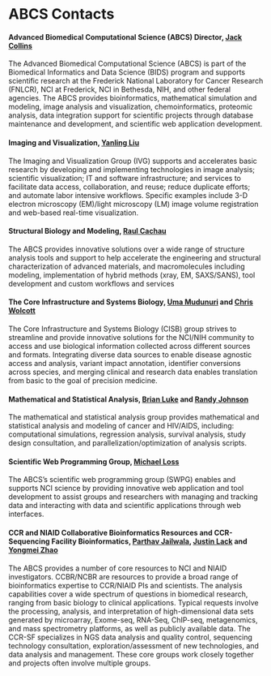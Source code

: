 # ABCS Contacts

#### Advanced Biomedical Computational Science (ABCS) Director, [Jack Collins](mailto:collinja@mail.nih.gov)

The Advanced Biomedical Computational Science (ABCS) is part of the Biomedical Informatics and Data Science (BIDS) program and supports scientific research at the Frederick National Laboratory for Cancer Research (FNLCR), NCI at Frederick, NCI in Bethesda, NIH, and other federal agencies. The ABCS provides bioinformatics, mathematical simulation and modeling, image analysis and visualization, chemoinformatics, proteomic analysis, data integration support for scientific projects through database maintenance and development, and scientific web application development.

#### Imaging and Visualization, [Yanling Liu](mailto:Yanling.Liu@nih.gov)

The Imaging and Visualization Group (IVG) supports and accelerates basic research by developing and implementing technologies in image analysis; scientific visualization; IT and software infrastructure; and services to facilitate data access, collaboration, and reuse; reduce duplicate efforts; and automate labor intensive workflows. Specific examples include 3-D electron microscopy (EM)/light microscopy (LM) image volume registration and web-based real-time visualization.

#### Structural Biology and Modeling, [Raul Cachau](mailto:raul.cachau@nih.gov)

The ABCS provides innovative solutions over a wide range of  structure analysis tools and support to help accelerate the engineering and structural characterization of advanced materials, and macromolecules including modeling, implementation of hybrid methods (xray, EM, SAXS/SANS), tool development and custom workflows and services

#### The Core Infrastructure and Systems Biology, [Uma Mudunuri](mailto:mudunuriu@mail.nih.gov) and [Chris Wolcott](mailto:chris.wolcott@nih.gov)

The Core Infrastructure and Systems Biology (CISB) group strives to streamline and provide innovative solutions for the NCI/NIH community to access and use biological information collected across different sources and formats. Integrating diverse data sources to enable disease agnostic access and analysis, variant impact annotation, identifier conversions across species, and merging clinical and research data enables translation from basic to the goal of precision medicine.

#### Mathematical and Statistical Analysis, [Brian Luke](mailto:lukebria@mail.nih.gov) and [Randy Johnson](mailto:randall.johnson@nih.gov)

The mathematical and statistical analysis group provides mathematical and statistical analysis and modeling of cancer and HIV/AIDS, including: computational simulations, regression analysis, survival analysis, study design consultation, and parallelization/optimization of analysis scripts.

#### Scientific Web Programming Group, [Michael Loss](mailto:lossm@mail.nih.gov)

The ABCS’s scientific web programming group (SWPG) enables and supports NCI science by providing innovative web application and tool development to assist groups and researchers with managing and tracking data and interacting with data and scientific applications through web interfaces. 

#### CCR and NIAID Collaborative Bioinformatics Resources and CCR-Sequencing Facility Bioinformatics, [Parthav Jailwala](mailto:parthav.jailwala@nih.gov), [Justin Lack](mailto:justin.lack@nih.gov) and [Yongmei Zhao](mailto:zhaoyong@mail.nih.gov)

The ABCS provides a number of core resources to NCI and NIAID investigators. CCBR/NCBR are resources to provide a broad range of bioinformatics expertise to CCR/NIAID PIs and scientists. The analysis capabilities cover a wide spectrum of questions in biomedical research, ranging from basic biology to clinical applications. Typical requests involve the processing, analysis, and interpretation of high-dimensional data sets generated by microarray, Exome-seq, RNA-Seq, ChIP-seq, metagenomics, and mass spectrometry platforms, as well as publicly available data. The CCR-SF specializes in NGS data analysis and quality control, sequencing technology consultation, exploration/assessment of new technologies, and data analysis and management. These core groups work closely together and projects often involve multiple groups.
